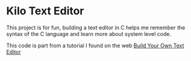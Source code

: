 # Kilo Text Editor 

This project is for fun, building a text editor in C helps me remember the syntax of the C language and learn more about system level code.

This code is part from a tutorial I found on the web [Build Your Own Text Editor](https://viewsourcecode.org/snaptoken/kilo/index.html)


